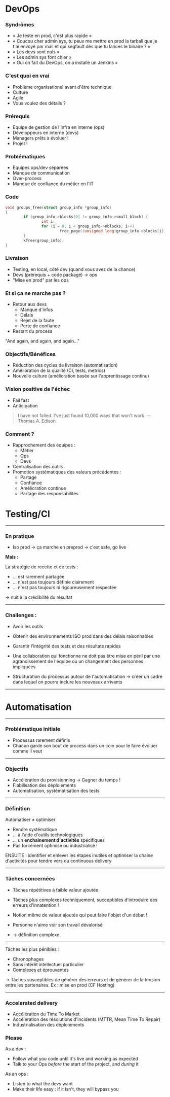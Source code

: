 # DevOps

### Syndrômes

- « Je teste en prod, c'est plus rapide »
- « Coucou cher admin sys, tu peux me mettre en prod la tarball que je t'ai
  envoyé par mail et qui segfault dès que tu lances le binaire ? »
- « Les devs sont nuls »
- « Les admin sys font chier »
- « Oui on fait du DevOps, on a installé un Jenkins »

### C'est quoi en vrai

- Problème organisationel avant d'être technique
- Culture
- Agile
- Vous voulez des détails ?


### Prérequis

* Equipe de gestion de l'infra en interne (ops)
* Développeurs en interne (devs)
* Managers prêts à évoluer !
* Projet !

### Problématiques

* Equipes ops/dev séparées
* Manque de communication
* Over-process
* Manque de confiance du métier en l'IT

### Code

```c
void groups_free(struct group_info *group_info)
{
        if (group_info->blocks[0] != group_info->small_block) {
                int i;
                for (i = 0; i < group_info->nblocks; i++)
                        free_page((unsigned long)group_info->blocks[i]);
        }
        kfree(group_info);
}
```

### Livraison

* Testing, en local, côté dev (quand vous avez de la chance)
* Devs (prérequis + code packagé) → ops
* "Mise en prod" par les ops

### Et si ça ne marche pas ?

* Retour aux devs
    * Manque d'infos
    * Délais
    * Rejet de la faute
    * Perte de confiance
* Restart du process

"And again, and again, and again..."

### Objectifs/Bénéfices

* Réduction des cycles de livraison (automatisation)
* Amélioration de la qualité (CI, tests, metrics)
* Nouvelle culture (amélioration basée sur l'apprentissage continu)

### Vision positive de l'échec

* Fail fast
* Anticipation

> I have not failed. I've just found 10,000 ways that won't work.
> -- Thomas A. Edison

### Comment ?

* Rapprochement des équipes :
    * Métier
    * Ops
    * Devs
* Centralisation des outils
* Promotion systématiques des valeurs précédentes :
    * Partage
    * Confiance
    * Amélioration continue
    * Partage des responsabilités

# Testing/CI

---

### En pratique

* Iso prod → ça marche en preprod → c'est safe, go live

**Mais :**

La stratégie de recette et de tests :

* ... est rarement partagée
* ... n'est pas toujours définie clairement
* ... n'est pas toujours ni rigoureusement respectée

→ nuit à la crédibilité du résultat

---

### Challenges :

* Avoir les outils
* Obtenir des environnements ISO prod dans des délais raisonnables
* Garantir l'intégrité des tests et des résultats rapides

* Une collaboration qui fonctionne ne doit pas être mise en péril par une
  agrandissement de l'équipe ou un changement des personnes impliquées
* Structuration du processus autour de l'automatisation → créer un cadre dans
  lequel on pourra inclure les nouveaux arrivants

---

# Automatisation

---

### Problématique initiale

* Processus rarement définis
* Chacun garde son bout de process dans un coin pour le faire évoluer comme il
  veut

---

### Objectifs

* Accélération du provisionning → Gagner du temps !
* Fiabilisation des déploiements
* Automatisation, systématisation des tests

---

### Définition

Automatiser ≠ optimiser

* Rendre systématique
* ... à l'aide d'outils technologiques
* ... un **enchainement d'activités** spécifiques
* Pas forcément optimisé ou industrialisé !

ENSUITE : identifier et enlever les étapes inutiles et optimiser la chaine
d'activités pour tendre vers du continuous delivery

---

### Tâches concernées

* Tâches répétitives à faible valeur ajoutée
* Tâches plus complexes techniquement, succeptibles d'introduire des erreurs
  d'innatention !

* Notion même de valeur ajoutée qui peut faire l'objet d'un débat !
* Personne n'aime voir son travail dévalorisé
* → définition complexe

---

Tâches les plus pénibles :

* Chronophages
* Sans intérêt intellectuel particulier
* Complexes et éprouvantes

→ Tâches susceptibles de générer des erreurs et de générer de la tension entre
les partenaires. Ex : mise en prod (CF Hosting)

---

### Accelerated delivery

* Accélération du Time To Market
* Accélération des résolutions d'incidents (MTTR, Mean Time To Repair)
* Industrialisation des déploiements

### Please

As a dev :

- Follow what you code until it's live and working as expected
- Talk to your Ops *before* the start of the project, and *during* it

As an ops :

- Listen to what the devs want
- Make their life easy : if it isn't, they will bypass you


